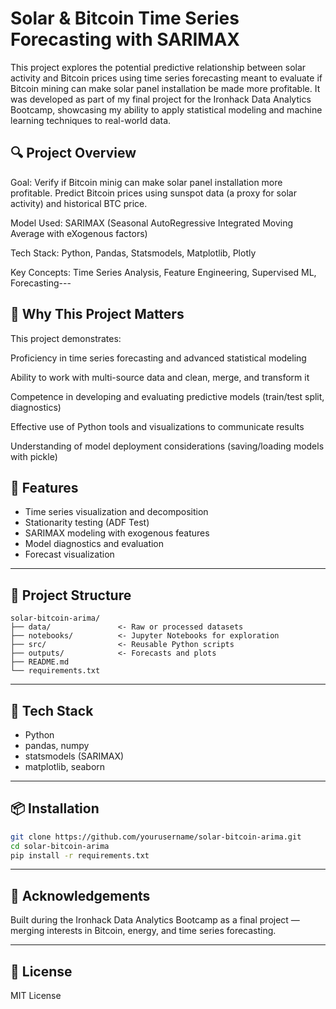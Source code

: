 # Solar & Bitcoin Time Series Forecasting with SARIMAX

This project explores the potential predictive relationship between solar activity and Bitcoin prices using time series forecasting meant to evaluate if Bitcoin mining can make solar panel installation be made more profitable. It was developed as part of my final project for the Ironhack Data Analytics Bootcamp, showcasing my ability to apply statistical modeling and machine learning techniques to real-world data.


## 🔍 Project Overview

Goal: Verify if Bitcoin minig can make solar panel installation more profitable. Predict Bitcoin prices using sunspot data (a proxy for solar activity) and historical BTC price.

Model Used: SARIMAX (Seasonal AutoRegressive Integrated Moving Average with eXogenous factors)

Tech Stack: Python, Pandas, Statsmodels, Matplotlib, Plotly

Key Concepts: Time Series Analysis, Feature Engineering, Supervised ML, Forecasting---


## 💼 Why This Project Matters

This project demonstrates:

Proficiency in time series forecasting and advanced statistical modeling

Ability to work with multi-source data and clean, merge, and transform it

Competence in developing and evaluating predictive models (train/test split, diagnostics)

Effective use of Python tools and visualizations to communicate results

Understanding of model deployment considerations (saving/loading models with pickle)


## 🚀 Features

- Time series visualization and decomposition
- Stationarity testing (ADF Test)
- SARIMAX modeling with exogenous features
- Model diagnostics and evaluation
- Forecast visualization

---

## 📁 Project Structure

```
solar-bitcoin-arima/
├── data/               <- Raw or processed datasets
├── notebooks/          <- Jupyter Notebooks for exploration
├── src/                <- Reusable Python scripts
├── outputs/            <- Forecasts and plots
├── README.md
└── requirements.txt
```

---

## 🧪 Tech Stack

- Python
- pandas, numpy
- statsmodels (SARIMAX)
- matplotlib, seaborn

---

## 📦 Installation

```bash
git clone https://github.com/yourusername/solar-bitcoin-arima.git
cd solar-bitcoin-arima
pip install -r requirements.txt
```

---

## 🙌 Acknowledgements

Built during the Ironhack Data Analytics Bootcamp as a final project — merging interests in Bitcoin, energy, and time series forecasting.

---

## 🔗 License

MIT License


